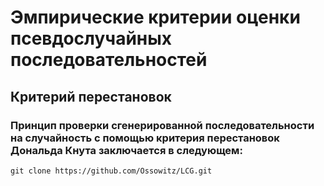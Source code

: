 # Эмпирические критерии оценки псевдослучайных последовательностей

## Критерий перестановок

### Принцип проверки сгенерированной последовательности на случайность с помощью критерия перестановок Дональда Кнута заключается в следующем:

```shell
git clone https://github.com/Ossowitz/LCG.git
```

